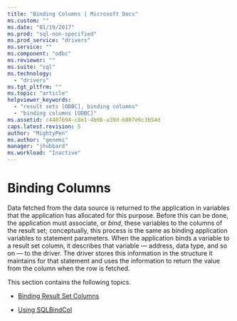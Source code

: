 ```yaml
---
title: "Binding Columns | Microsoft Docs"
ms.custom: ""
ms.date: "01/19/2017"
ms.prod: "sql-non-specified"
ms.prod_service: "drivers"
ms.service: ""
ms.component: "odbc"
ms.reviewer: ""
ms.suite: "sql"
ms.technology: 
  - "drivers"
ms.tgt_pltfrm: ""
ms.topic: "article"
helpviewer_keywords: 
  - "result sets [ODBC], binding columns"
  - "binding columns [ODBC]"
ms.assetid: c4407694-c8e1-4b0b-a39d-b007e6c3b54d
caps.latest.revision: 5
author: "MightyPen"
ms.author: "genemi"
manager: "jhubbard"
ms.workload: "Inactive"
---
```

# Binding Columns
Data fetched from the data source is returned to the application in variables that the application has allocated for this purpose. Before this can be done, the application must associate, or *bind*, these variables to the columns of the result set; conceptually, this process is the same as binding application variables to statement parameters. When the application binds a variable to a result set column, it describes that variable — address, data type, and so on — to the driver. The driver stores this information in the structure it maintains for that statement and uses the information to return the value from the column when the row is fetched.  
  
 This section contains the following topics.  
  
-   [Binding Result Set Columns](../../../odbc/reference/develop-app/binding-result-set-columns.md)  
  
-   [Using SQLBindCol](../../../odbc/reference/develop-app/using-sqlbindcol.md)
